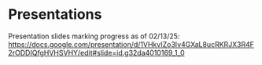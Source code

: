 # Presentations

Presentation slides marking progress as of 02/13/25: https://docs.google.com/presentation/d/1VHkvIZo3Iv4GXaL8ucRKRJX3R4F2rODDIQfgHVHSVHY/edit#slide=id.g32da4010169_1_0
